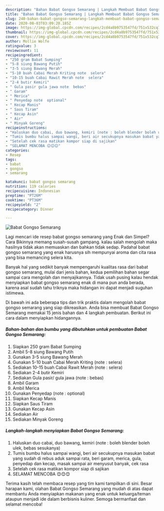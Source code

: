 ```yaml
---
description: "Bahan Babat Gongso Semarang | Langkah Membuat Babat Gongso Semarang Yang Enak Banget"
title: "Bahan Babat Gongso Semarang | Langkah Membuat Babat Gongso Semarang Yang Enak Banget"
slug: 240-bahan-babat-gongso-semarang-langkah-membuat-babat-gongso-semarang-yang-enak-banget
date: 2020-08-03T03:09:20.185Z
image: https://img-global.cpcdn.com/recipes/2cd4a8b9753547fd/751x532cq70/babat-gongso-semarang-foto-resep-utama.jpg
thumbnail: https://img-global.cpcdn.com/recipes/2cd4a8b9753547fd/751x532cq70/babat-gongso-semarang-foto-resep-utama.jpg
cover: https://img-global.cpcdn.com/recipes/2cd4a8b9753547fd/751x532cq70/babat-gongso-semarang-foto-resep-utama.jpg
author: Mollie Wolfe
ratingvalue: 3
reviewcount: 11
recipeingredient:
- "250 gram Babat Sumping"
- "5-8 siung Bawang Putih"
- "3-5 siung Bawang Merah"
- "5-10 buah Cabai Merah Kriting note  selera"
- "10-15 buah Cabai Rawit Merah note  selera"
- "2-4 butir Kemiri"
- " Gula pasir gula jawa note  bebas"
- " Garam"
- " Merica"
- " Penyedap note  optional"
- " Kecap Manis"
- " Saus Tiram"
- " Kecap Asin"
- " Air"
- " Minyak Goreng"
recipeinstructions:
- "Haluskan duo cabai, duo bawang, kemiri (note : boleh blender boleh ulek, bebas sesukanya)"
- "Tumis bumbu halus sampai wangi, beri air secukupnya masukan babat yang sudah di rebus aduk sampai rata, beri garam, merica, gula, penyedap dan kecap, masak sampai air menyusut banyak, cek rasa"
- "Setelah cek rasa matikan kompor siap di sajikan"
- "SELAMAT MENCOBA 😊😊😊"
categories:
- Resep
tags:
- babat
- gongso
- semarang

katakunci: babat gongso semarang 
nutrition: 119 calories
recipecuisine: Indonesian
preptime: "PT26M"
cooktime: "PT36M"
recipeyield: "2"
recipecategory: Dinner

---
```



![Babat Gongso Semarang](https://img-global.cpcdn.com/recipes/2cd4a8b9753547fd/751x532cq70/babat-gongso-semarang-foto-resep-utama.jpg)

Lagi mencari ide resep babat gongso semarang yang Enak dan Simpel? Cara Bikinnya memang susah-susah gampang. kalau salah mengolah maka hasilnya tidak akan memuaskan dan bahkan tidak sedap. Padahal babat gongso semarang yang enak harusnya sih mempunyai aroma dan cita rasa yang bisa memancing selera kita.



Banyak hal yang sedikit banyak mempengaruhi kualitas rasa dari babat gongso semarang, mulai dari jenis bahan, kedua pemilihan bahan segar sampai cara mengolah dan menyajikannya. Tidak usah pusing kalau hendak menyiapkan babat gongso semarang enak di mana pun anda berada, karena asal sudah tahu triknya maka hidangan ini dapat menjadi suguhan istimewa.


Di bawah ini ada beberapa tips dan trik praktis dalam mengolah babat gongso semarang yang siap dikreasikan. Anda bisa membuat Babat Gongso Semarang memakai 15 jenis bahan dan 4 langkah pembuatan. Berikut ini cara dalam menyiapkan hidangannya.

<!--inarticleads1-->

##### Bahan-bahan dan bumbu yang dibutuhkan untuk pembuatan Babat Gongso Semarang:

1. Siapkan 250 gram Babat Sumping
1. Ambil 5-8 siung Bawang Putih
1. Gunakan 3-5 siung Bawang Merah
1. Gunakan 5-10 buah Cabai Merah Kriting (note : selera)
1. Sediakan 10-15 buah Cabai Rawit Merah (note : selera)
1. Sediakan 2-4 butir Kemiri
1. Sediakan  Gula pasir/ gula jawa (note : bebas)
1. Ambil  Garam
1. Ambil  Merica
1. Gunakan  Penyedap (note : optional)
1. Siapkan  Kecap Manis
1. Siapkan  Saus Tiram
1. Gunakan  Kecap Asin
1. Sediakan  Air
1. Sediakan  Minyak Goreng




<!--inarticleads2-->

##### Langkah-langkah menyiapkan Babat Gongso Semarang:

1. Haluskan duo cabai, duo bawang, kemiri (note : boleh blender boleh ulek, bebas sesukanya)
1. Tumis bumbu halus sampai wangi, beri air secukupnya masukan babat yang sudah di rebus aduk sampai rata, beri garam, merica, gula, penyedap dan kecap, masak sampai air menyusut banyak, cek rasa
1. Setelah cek rasa matikan kompor siap di sajikan
1. SELAMAT MENCOBA 😊😊😊




Terima kasih telah membaca resep yang tim kami tampilkan di sini. Besar harapan kami, olahan Babat Gongso Semarang yang mudah di atas dapat membantu Anda menyiapkan makanan yang enak untuk keluarga/teman ataupun menjadi ide dalam berbisnis kuliner. Semoga bermanfaat dan selamat mencoba!
